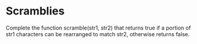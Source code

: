 # Scramblies
Complete the function scramble(str1, str2) that returns true if a portion of str1 characters can be rearranged to match str2, otherwise returns false.
